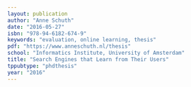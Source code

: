 ```yaml
---
layout: publication
author: "Anne Schuth"
date: "2016-05-27"
isbn: "978-94-6182-674-9"
keywords: "evaluation, online learning, thesis"
pdf: "https://www.anneschuth.nl/thesis"
school: "Informatics Institute, University of Amsterdam"
title: "Search Engines that Learn from Their Users"
tppubtype: "phdthesis"
year: "2016"
---
```

